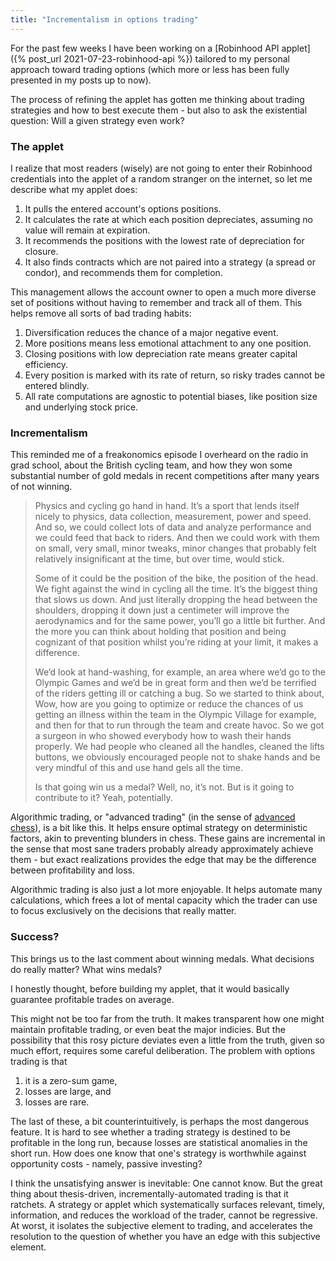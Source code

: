 ```yaml
---
title: "Incrementalism in options trading"
---
```


For the past few weeks I have been working on a [Robinhood API applet]({% post_url 2021-07-23-robinhood-api %}) tailored to my personal approach toward trading options (which more or less has been fully presented in my posts up to now).

The process of refining the applet has gotten me thinking about trading strategies and how to best execute them - but also to ask the existential question: Will a given strategy even work?


### The applet

I realize that most readers (wisely) are not going to enter their Robinhood credentials into the applet of a random stranger on the internet, so let me describe what my applet does:

1. It pulls the entered account's options positions.
2. It calculates the rate at which each position depreciates, assuming no value will remain at expiration.
3. It recommends the positions with the lowest rate of depreciation for closure.
4. It also finds contracts which are not paired into a strategy (a spread or condor), and recommends them for completion.

This management allows the account owner to open a much more diverse set of positions without having to remember and track all of them. This helps remove all sorts of bad trading habits:

1. Diversification reduces the chance of a major negative event.
2. More positions means less emotional attachment to any one position. 
3. Closing positions with low depreciation rate means greater capital efficiency.
4. Every position is marked with its rate of return, so risky trades cannot be entered blindly.
5. All rate computations are agnostic to potential biases, like position size and underlying stock price. 

### Incrementalism

This reminded me of a freakonomics episode I overheard on the radio in grad school, about the British cycling team, and how they won some substantial number of gold medals in recent competitions after many years of not winning.

> Physics and cycling go hand in hand. It’s a sport that lends itself nicely to physics, data collection, measurement, power and speed. And so, we could collect lots of data and analyze performance and we could feed that back to riders. And then we could work with them on small, very small, minor tweaks, minor changes that probably felt relatively insignificant at the time, but over time, would stick.
> 
> Some of it could be the position of the bike, the position of the head. We fight against the wind in cycling all the time. It’s the biggest thing that slows us down. And just literally dropping the head between the shoulders, dropping it down just a centimeter will improve the aerodynamics and for the same power, you’ll go a little bit further. And the more you can think about holding that position and being cognizant of that position whilst you’re riding at your limit, it makes a difference. 
> 
> We’d look at hand-washing, for example, an area where we’d go to the Olympic Games and we’d be in great form and then we’d be terrified of the riders getting ill or catching a bug. So we started to think about, Wow, how are you going to optimize or reduce the chances of us getting an illness within the team in the Olympic Village for example, and then for that to run through the team and create havoc. So we got a surgeon in who showed everybody how to wash their hands properly. We had people who cleaned all the handles, cleaned the lifts buttons, we obviously encouraged people not to shake hands and be very mindful of this and use hand gels all the time.
> 
> Is that going win us a medal? Well, no, it’s not. But is it going to contribute to it? Yeah, potentially.

Algorithmic trading, or "advanced trading" (in the sense of [advanced chess](https://en.wikipedia.org/wiki/Advanced_chess)), is a bit like this. It helps ensure optimal strategy on deterministic factors, akin to preventing blunders in chess. These gains are incremental in the sense that most sane traders probably already approximately achieve them - but exact realizations provides the edge that may be the difference between profitability and loss. 

Algorithmic trading is also just a lot more enjoyable. It helps automate many calculations, which frees a lot of mental capacity which the trader can use to focus exclusively on the decisions that really matter.

### Success?

This brings us to the last comment about winning medals. What decisions do really matter? What wins medals?

I honestly thought, before building my applet, that it would basically guarantee profitable trades on average.

This might not be too far from the truth. It makes transparent how one might maintain profitable trading, or even beat the major indicies. But the possibility that this rosy picture deviates even a little from the truth, given so much effort, requires some careful deliberation. The problem with options trading is that 

1. it is a zero-sum game,
2. losses are large, and
3. losses are rare.

The last of these, a bit counterintuitively, is perhaps the most dangerous feature. It is hard to see whether a trading strategy is destined to be profitable in the long run, because losses are statistical anomalies in the short run. How does one know that one's strategy is worthwhile against opportunity costs - namely, passive investing?

I think the unsatisfying answer is inevitable: One cannot know. But the great thing about thesis-driven, incrementally-automated trading is that it ratchets. A strategy or applet which systematically surfaces relevant, timely, information, and reduces the workload of the trader, cannot be regressive. At worst, it isolates the subjective element to trading, and accelerates the resolution to the question of whether you have an edge with this subjective element.
